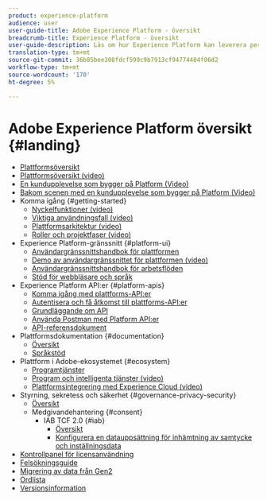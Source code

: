 ```yaml
---
product: experience-platform
audience: user
user-guide-title: Adobe Experience Platform - översikt
breadcrumb-title: Experience Platform - översikt
user-guide-description: Läs om hur Experience Platform kan leverera personaliserade upplevelser till era kunder i realtid.
translation-type: tm+mt
source-git-commit: 36b85bee308fdcf599c9b7913cf94774404f06d2
workflow-type: tm+mt
source-wordcount: '170'
ht-degree: 5%

---
```



# Adobe Experience Platform översikt {#landing}

* [Plattformsöversikt](home.md)
* [Plattformsöversikt (video)](video/platform-overview.md)
* [En kundupplevelse som bygger på Platform (Video)](video/customer-experience.md)
* [Bakom scenen med en kundupplevelse som bygger på Platform (Video)](video/customer-experience-bts.md)
* Komma igång {#getting-started}
   * [Nyckelfunktioner (video)](video/key-capabilities.md)
   * [Viktiga användningsfall (video)](video/platform-use-cases.md)
   * [Plattformsarkitektur (video)](video/platform-architecture.md)
   * [Roller och projektfaser (video)](video/roles-project-phases.md)
* Experience Platform-gränssnitt {#platform-ui}
   * [Användargränssnittshandbok för plattformen](ui-guide.md)
   * [Demo av användargränssnittet för plattformen (video)](video/platform-ui.md)
   * [Användargränssnittshandbok för arbetsflöden](workflows.md)
   * [Stöd för webbläsare och språk](browser-language-support.md)
* Experience Platform API:er {#platform-apis}
   * [Komma igång med plattforms-API:er](api-guide.md)
   * [Autentisera och få åtkomst till plattforms-API:er](api-authentication.md)
   * [Grundläggande om API](api-fundamentals.md)
   * [Använda Postman med Platform API:er](postman.md)
   * [API-referensdokument](http://www.adobe.com/go/platform-api-reference-en)
* Plattformsdokumentation {#documentation}
   * [Översikt](documentation/overview.md)
   * [Språkstöd](documentation/language-support.md)
* Plattform i Adobe-ekosystemet {#ecosystem}
   * [Programtjänster](application-services.md)
   * [Program och intelligenta tjänster (video)](video/application-intelligent-services.md)
   * [Plattformsintegrering med Experience Cloud (video)](video/experience-cloud-integrations.md)
* Styrning, sekretess och säkerhet {#governance-privacy-security}
   * [Översikt](./governance-privacy-security/overview.md)
   * Medgivandehantering {#consent}
      * IAB TCF 2.0 {#iab}
         * [Översikt](./governance-privacy-security/consent/iab/overview.md)
         * [Konfigurera en datauppsättning för inhämtning av samtycke och inställningsdata](./governance-privacy-security/consent/iab/dataset.md)
* [Kontrollpanel för licensanvändning](license-usage-dashboard.md)
* [Felsökningsguide](troubleshooting.md)
* [Migrering av data från Gen2](adls2-gen2-migration.md)
* [Ordlista](glossary.md)
* [Versionsinformation](https://www.adobe.com/go/platform-release-notes-en)